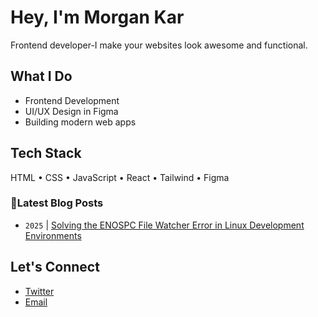 # Hey, I'm Morgan Kar

Frontend developer-I make your websites look awesome and functional.
## What I Do

- Frontend Development  
- UI/UX Design in Figma  
- Building modern web apps  

## Tech Stack

HTML • CSS • JavaScript • React • Tailwind • Figma


### 📮Latest Blog Posts 
<!-- BLOG-POST-LIST:START -->
- `2025` | [Solving the ENOSPC File Watcher Error in Linux Development Environments](https://dev.to/morgankar/solving-the-enospc-file-watcher-error-in-linux-development-environments-544j)  

<!-- BLOG-POST-LIST:END -->

## Let's Connect

- [Twitter](https://twitter.com/morgankarx)  
- [Email](mailto:morgankar@protonmail.com)
